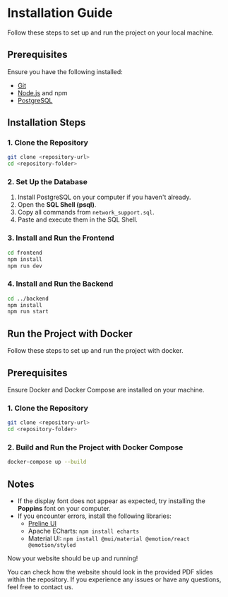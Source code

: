 # Installation Guide

Follow these steps to set up and run the project on your local machine.

## Prerequisites
Ensure you have the following installed:
- [Git](https://git-scm.com/)
- [Node.js](https://nodejs.org/) and npm
- [PostgreSQL](https://www.postgresql.org/download/)

## Installation Steps

### 1. Clone the Repository
```sh
git clone <repository-url>
cd <repository-folder>
```

### 2. Set Up the Database
1. Install PostgreSQL on your computer if you haven't already.
2. Open the **SQL Shell (psql)**.
3. Copy all commands from `network_support.sql`.
4. Paste and execute them in the SQL Shell.

### 3. Install and Run the Frontend
```sh
cd frontend
npm install
npm run dev
```

### 4. Install and Run the Backend
```sh
cd ../backend
npm install
npm run start
```
## Run the Project with Docker
Follow these steps to set up and run the project with docker.

## Prerequisites
Ensure Docker and Docker Compose are installed on your machine.

### 1. Clone the Repository
```sh
git clone <repository-url>
cd <repository-folder>
```

### 2. Build and Run the Project with Docker Compose
```sh
docker-compose up --build
```

## Notes
- If the display font does not appear as expected, try installing the **Poppins** font on your computer.
- If you encounter errors, install the following libraries:
  - [Preline UI](https://preline.co/docs/index.html)
  - Apache ECharts: `npm install echarts`
  - Material UI: `npm install @mui/material @emotion/react @emotion/styled`

Now your website should be up and running!

You can check how the website should look in the provided PDF slides within the repository. If you experience any issues or have any questions, feel free to contact us.
